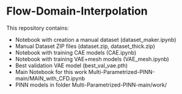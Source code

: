 # Flow-Domain-Interpolation

This repository contains:
- Notebook with creation a manual dataset (dataset_maker.ipynb)
- Manual Dataset ZIP files (dataset.zip, dataset_thick.zip)
- Notebook with training CAE models (CAE.ipynb)
- Notebook with training VAE+mesh models (VAE_mesh.ipynb)
- Best validation VAE model (best_val_vae.pth)
- Main Notebook for this work Multi-Parametrized-PINN-main/MAIN_with_CFD.ipynb
- PINN models in folder Multi-Parametrized-PINN-main/work/
